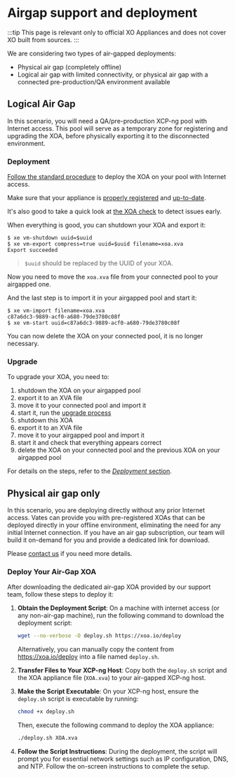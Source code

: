 # Airgap support and deployment

:::tip
This page is relevant only to official XO Appliances and does not cover XO built from sources.
:::

We are considering two types of air-gapped deployments:

- Physical air gap (completely offline)
- Logical air gap with limited connectivity, or physical air gap with a connected pre-production/QA environment available

## Logical Air Gap

In this scenario, you will need a QA/pre-production XCP-ng pool with Internet access. This pool will serve as a temporary zone for registering and upgrading the XOA, before physically exporting it to the disconnected environment.

### Deployment

[Follow the standard procedure](installation) to deploy the XOA on your pool with Internet access.

Make sure that your appliance is [properly registered](installation#registration) and [up-to-date](updater).

It's also good to take a quick look at [the XOA check](xoa#xoa-check) to detect issues early.

When everything is good, you can shutdown your XOA and export it:

```console
$ xe vm-shutdown uuid=$uuid
$ xe vm-export compress=true uuid=$uuid filename=xoa.xva
Export succeeded
```

> `$uuid` should be replaced by the UUID of your XOA.

Now you need to move the `xoa.xva` file from your connected pool to your airgapped one.

And the last step is to import it in your airgapped pool and start it:

```console
$ xe vm-import filename=xoa.xva
c87a6dc3-9889-acf0-a680-79de3780c08f
$ xe vm-start uuid=c87a6dc3-9889-acf0-a680-79de3780c08f
```

You can now delete the XOA on your connected pool, it is no longer necessary.

### Upgrade

To upgrade your XOA, you need to:

1. shutdown the XOA on your airgapped pool
2. export it to an XVA file
3. move it to your connected pool and import it
4. start it, run the [upgrade process](updater)
5. shutdown this XOA
6. export it to an XVA file
7. move it to your airgapped pool and import it
8. start it and check that everything appears correct
9. delete the XOA on your connected pool and the previous XOA on your airgapped pool

For details on the steps, refer to the [_Deployment_ section](#deployment).

## Physical air gap only

In this scenario, you are deploying directly without any prior Internet access. Vates can provide you with pre-registered XOAs that can be deployed directly in your offline environment, eliminating the need for any initial Internet connection. If you have an air gap subscription, our team will build it on-demand for you and provide a dedicated link for download.

Please [contact us](https://vates.tech/contact) if you need more details.

### Deploy Your Air-Gap XOA

After downloading the dedicated air-gap XOA provided by our support team, follow these steps to deploy it:

1. **Obtain the Deployment Script**: On a machine with internet access (or any non-air-gap machine), run the following command to download the deployment script:

   ```bash
   wget --no-verbose -O deploy.sh https://xoa.io/deploy
   ```

   Alternatively, you can manually copy the content from https://xoa.io/deploy into a file named `deploy.sh`.

2. **Transfer Files to Your XCP-ng Host**: Copy both the `deploy.sh` script and the XOA appliance file (`XOA.xva`) to your air-gapped XCP-ng host.

3. **Make the Script Executable**: On your XCP-ng host, ensure the `deploy.sh` script is executable by running:

   ```bash
   chmod +x deploy.sh
   ```

   Then, execute the following command to deploy the XOA appliance:

   ```bash
   ./deploy.sh XOA.xva
   ```

4. **Follow the Script Instructions**: During the deployment, the script will prompt you for essential network settings such as IP configuration, DNS, and NTP. Follow the on-screen instructions to complete the setup.
